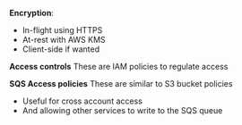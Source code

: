 **Encryption**:
- In-flight using HTTPS
- At-rest with AWS KMS
- Client-side if wanted

**Access controls**
These are IAM policies to regulate access

**SQS Access policies**
These are similar to S3 bucket policies
- Useful for cross account access
- And allowing other services to write to the SQS queue